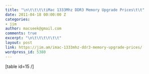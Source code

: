 ```yaml
---
title: "\n\t\t\t\tiMac 1333Mhz DDR3 Memory Upgrade Prices\t\t"
date: 2011-04-18 00:00:00 Z
categories:
- jim
author: macseek@gmail.com
comments: true
excerpt: "\n\t\t\t\t\t\t"
layout: post
link: https://jim.am/imac-1333mhz-ddr3-memory-upgrade-prices/
wordpress_id: 5380
---
```


[table id=15 /]


		
